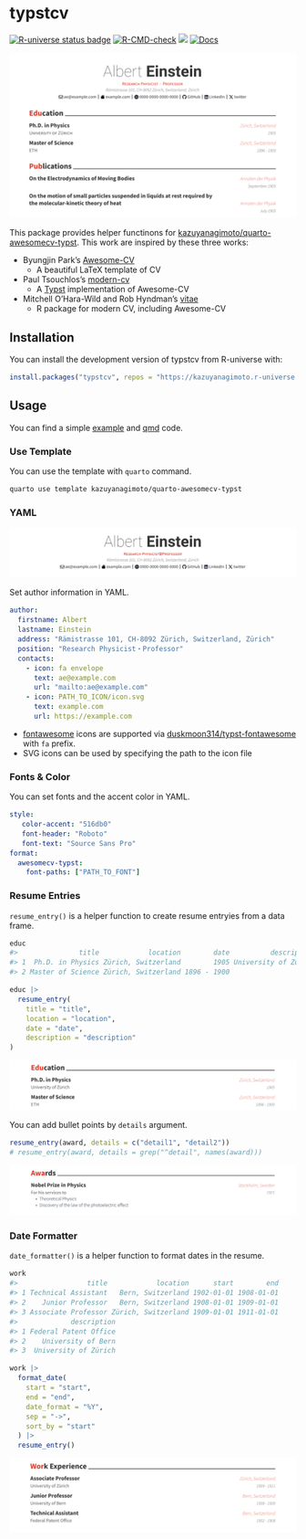 

# typstcv

<!-- badges: start -->

<a href="https://kazuyanagimoto.r-universe.dev"><img src="https://kazuyanagimoto.r-universe.dev/badges/typstcv" class="img-fluid" alt="R-universe status badge"></a>
[![R-CMD-check](https://github.com/kazuyanagimoto/typstcv/actions/workflows/R-CMD-check.yaml/badge.svg)](https://github.com/kazuyanagimoto/typstcv/actions/workflows/R-CMD-check.yaml)
<a href = "https://github.com/kazuyanagimoto/typstcv/blob/main/LICENSE.md" target = "_blank"><img src="https://img.shields.io/badge/license-MIT-blue"></a>
[![Docs](https://img.shields.io/badge/docs-homepage-blue.svg)](https://kazuyanagimoto.com/typstcv/index.html)
<!-- badges: end -->

![](vignettes/img/typstcv_awesomecv.svg)

This package provides helper functinons for
[kazuyanagimoto/quarto-awesomecv-typst](https://github.com/kazuyanagimoto/quarto-awesomecv-typst).
This work are inspired by these three works:

-   Byungjin Park’s [Awesome-CV](https://github.com/posquit0/Awesome-CV)
    -   A beautiful LaTeX template of CV
-   Paul Tsouchlos’s
    [modern-cv](https://typst.app/universe/package/modern-cv/)
    -   A [Typst](https://typst.app) implementation of Awesome-CV
-   Mitchell O’Hara-Wild and Rob Hyndman’s
    [vitae](https://pkg.mitchelloharawild.com/vitae/)
    -   R package for modern CV, including Awesome-CV

## Installation

You can install the development version of typstcv from R-universe with:

``` r
install.packages("typstcv", repos = "https://kazuyanagimoto.r-universe.dev")
```

## Usage

You can find a simple
[example](https://kazuyanagimoto.com/typstcv/vignettes/awesomecv/awesomecv.pdf)
and
[qmd](https://github.com/kazuyanagimoto/typstcv/blob/main/vignettes/awesomecv/awesomecv.qmd)
code.

### Use Template

You can use the template with `quarto` command.

``` bash
quarto use template kazuyanagimoto/quarto-awesomecv-typst
```

### YAML

![](vignettes/img/awesomecv_header.svg)

Set author information in YAML.

``` yaml
author:
  firstname: Albert
  lastname: Einstein
  address: "Rämistrasse 101, CH-8092 Zürich, Switzerland, Zürich"
  position: "Research Physicist・Professor"
  contacts:
    - icon: fa envelope
      text: ae@example.com
      url: "mailto:ae@example.com"
    - icon: PATH_TO_ICON/icon.svg
      text: example.com
      url: https://example.com
```

-   [fontawesome](https://fontawesome.com/search?m=free&o=r) icons are
    supported via
    [duskmoon314/typst-fontawesome](https://github.com/duskmoon314/typst-fontawesome)
    with `fa` prefix.
-   SVG icons can be used by specifying the path to the icon file

### Fonts & Color

You can set fonts and the accent color in YAML.

``` yaml
style:
   color-accent: "516db0"
   font-header: "Roboto"
   font-text: "Source Sans Pro"
format:
  awesomecv-typst:
    font-paths: ["PATH_TO_FONT"]
```

### Resume Entries

`resume_entry()` is a helper function to create resume entryies from a
data frame.

``` r
educ
#>               title            location        date          description
#> 1  Ph.D. in Physics Zürich, Switzerland        1905 University of Zürich
#> 2 Master of Science Zürich, Switzerland 1896 - 1900                  ETH
```

``` r
educ |>
  resume_entry(
    title = "title",
    location = "location",
    date = "date",
    description = "description"
)
```

![](vignettes/img/awesomecv_educ.svg)

You can add bullet points by `details` argument.

``` r
resume_entry(award, details = c("detail1", "detail2"))
# resume_entry(award, details = grep("^detail", names(award)))
```

![](vignettes/img/awesomecv_award.svg)

### Date Formatter

`date_formatter()` is a helper function to format dates in the resume.

``` r
work
#>                 title            location      start        end
#> 1 Technical Assistant   Bern, Switzerland 1902-01-01 1908-01-01
#> 2    Junior Professor   Bern, Switzerland 1908-01-01 1909-01-01
#> 3 Associate Professor Zürich, Switzerland 1909-01-01 1911-01-01
#>             description
#> 1 Federal Patent Office
#> 2    University of Bern
#> 3  University of Zürich
```

``` r
work |>
  format_date(
    start = "start",
    end = "end",
    date_format = "%Y",
    sep = "->",
    sort_by = "start"
  ) |>
  resume_entry()
```

![](vignettes/img/awesomecv_work.svg)
